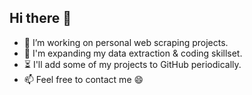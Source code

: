 ## Hi there 👋

- 🔭 I’m working on personal web scraping projects.
- 🌱 I'm expanding my data extraction & coding skillset.
- ⏳ I'll add some of my projects to GitHub periodically.
- 📫 Feel free to contact me 😄
